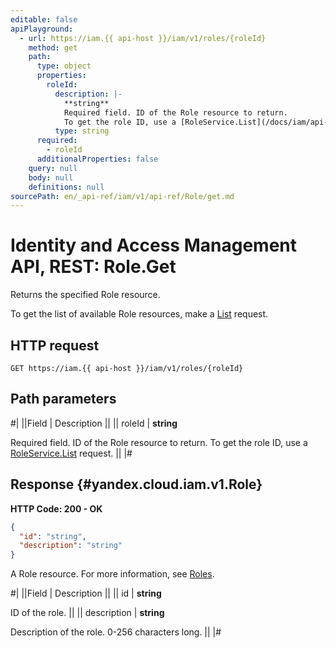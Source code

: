 ```yaml
---
editable: false
apiPlayground:
  - url: https://iam.{{ api-host }}/iam/v1/roles/{roleId}
    method: get
    path:
      type: object
      properties:
        roleId:
          description: |-
            **string**
            Required field. ID of the Role resource to return.
            To get the role ID, use a [RoleService.List](/docs/iam/api-ref/Role/list#List) request.
          type: string
      required:
        - roleId
      additionalProperties: false
    query: null
    body: null
    definitions: null
sourcePath: en/_api-ref/iam/v1/api-ref/Role/get.md
---
```


# Identity and Access Management API, REST: Role.Get

Returns the specified Role resource.

To get the list of available Role resources, make a [List](/docs/iam/api-ref/Role/list#List) request.

## HTTP request

```
GET https://iam.{{ api-host }}/iam/v1/roles/{roleId}
```

## Path parameters

#|
||Field | Description ||
|| roleId | **string**

Required field. ID of the Role resource to return.
To get the role ID, use a [RoleService.List](/docs/iam/api-ref/Role/list#List) request. ||
|#

## Response {#yandex.cloud.iam.v1.Role}

**HTTP Code: 200 - OK**

```json
{
  "id": "string",
  "description": "string"
}
```

A Role resource. For more information, see [Roles](/docs/iam/concepts/access-control/roles).

#|
||Field | Description ||
|| id | **string**

ID of the role. ||
|| description | **string**

Description of the role. 0-256 characters long. ||
|#